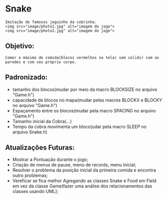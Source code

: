 # Snake
	
	Imitação do famosos joguinho da cobrinha.
	<img src="image/photo1.jpg" alt="imagem do jogo">
	<img src="image/photo2.jpg" alt="imagem do jogo">

## Objetivo:
	Comer o máximo de comida(blocos vermelhos na tela) sem colidir com as paredes e com seu próprio corpo.
	
## Padronizado:

- tamanho dos blocos(mudar por meio da macro BLOCKSIZE no arquivo "Game.h")
- capacidade de blocos no mapa(mudar pelas macros BLOCKX e BLOCKY no arquivo "Game.h")
- Espaçamento entre os blocos(mudar pela macro SPACING no arquivo "Game.h")
- Tamanho inicial da Cobra(...)
- Tempo da cobra movimenta um bloco(udar pela macro SLEEP no arquivo Snake.h)

## Atualizações Futuras:

- Mostrar a Pontuação durante o jogo;
- Criação de menus de pause, menu de records, menu inicial;
- Resolver o problema da posição inicial da primeira comida e encontra outro problemas;
- Vereficar se fica melhor Agregando as classes Snake e Food em Field em vez da classe Game(fazer uma análise dos relacionamentos das classes usando UML);
